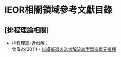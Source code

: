 # IEOR相關領域參考文獻目錄

## **[排程理論相關]**
* 排程理論-近似解：   
  曾偉杰(2011) - [以模擬退火法求解流線型製造單元排程](https://ir.nctu.edu.tw/bitstream/11536/47866/1/352001.pdf)
